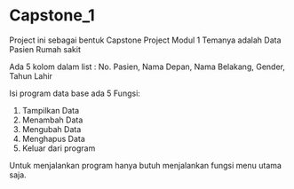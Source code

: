# Capstone_1

Project ini sebagai bentuk Capstone Project Modul 1
Temanya adalah Data Pasien Rumah sakit

Ada 5 kolom dalam list : No. Pasien, Nama Depan, Nama Belakang, Gender, Tahun Lahir

Isi program data base ada 5 Fungsi:
1. Tampilkan Data
2. Menambah Data
3. Mengubah Data
4. Menghapus Data
5. Keluar dari program

Untuk menjalankan program hanya butuh menjalankan fungsi menu utama saja.
